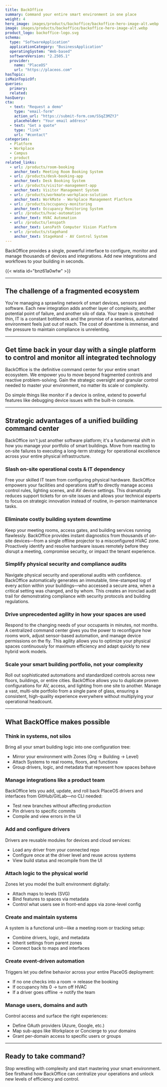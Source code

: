 ```yaml
---
title: BackOffice
summary: Command your entire smart environment in one place
weight: 4
hero_image: images/products/backoffice/backoffice-hero-image-alt.webp
image: images/products/backoffice/backoffice-hero-image-alt.webp
product_logo: backoffice-logo.svg
schema:
  type: "SoftwareApplication"
  applicationCategory: "BusinessApplication"
  operatingSystem: "Web-based"
  softwareVersion: "2.2505.1"
  provider:
    name: "PlaceOS"
    url: "https://placeos.com"
hasTopic:
isMainTopicOf:
queries:
  primary:
  related:
hasQuery:
cta:
  - text: "Request a demo"
    type: "email-form"  
    action_url: "https://submit-form.com/SSqZ3MZYJ"  
    placeholder: "Your email address"
  - text: "Get a quote"
    type: "link"
    url: "#contact" 
categories:
  - Platform
  - Workplace
  - Campus
  - product
related_links:
  - url: /products/room-booking
    anchor_text: Meeting Room Booking System
  - url: /products/desk-booking-app
    anchor_text: Desk Booking System
  - url: /products/visitor-management-app
    anchor_text: Visitor Management System
  - url: /products/workmate-workplace-solution
    anchor_text: WorkMate - Workplace Management Platform  
  - url: /products/occupancy-monitoring 
    anchor_text: Occupancy Monitoring System
  - url: /products/hvac-automation
    anchor_text: HVAC Automation
  - url: /products/lenspath
    anchor_text: LensPath Computer Vision Platform
  - url: /products/stagehand
    anchor_text: StageHand - AV Control System
---
```

BackOffice provides a single, powerful interface to configure, monitor and manage thousands of devices and integrations. Add new integrations and workflows to your building in seconds.

{{< wistia id="bnz61a0wfw" >}}

---

## The challenge of a fragmented ecosystem

You're managing a sprawling network of smart devices, sensors and software. Each new integration adds another layer of complexity, another potential point of failure, and another silo of data. Your team is stretched thin, IT is a constant bottleneck and the promise of a seamless, automated environment feels just out of reach. The cost of downtime is immense, and the pressure to maintain compliance is unrelenting.

---

## Get time back in your day with a single platform to control and monitor all integrated technology

BackOffice is the definitive command center for your entire smart ecosystem. We empower you to move beyond fragmented controls and reactive problem-solving. Gain the strategic oversight and granular control needed to master your environment, no matter its scale or complexity.

Do simple things like monitor if a device is online, extend to powerful features like debugging device issues with the built-in console.

---

## Strategic advantages of a unified building command center

BackOffice isn't just another software platform; it's a fundamental shift in how you manage your portfolio of smart buildings. Move from reacting to on-site failures to executing a long-term strategy for operational excellence across your entire physical infrastructure.

### Slash on-site operational costs & IT dependency

Free your skilled IT team from configuring physical hardware. BackOffice empowers your facilities and operations staff to directly manage access control rules, lighting scenes, and AV device settings. This dramatically reduces support tickets for on-site issues and allows your technical experts to focus on strategic innovation instead of routine, in-person maintenance tasks.

### Eliminate costly building system downtime

Keep your meeting rooms, access gates, and building services running flawlessly. BackOffice provides instant diagnostics from thousands of on-site devices—from a single offline projector to a misconfigured HVAC zone. Proactively identify and resolve hardware issues remotely before they disrupt a meeting, compromise security, or impact the tenant experience.

### Simplify physical security and compliance audits

Navigate physical security and operational audits with confidence. BackOffice automatically generates an immutable, time-stamped log of every action within your buildings—who accessed a secure area, when a critical setting was changed, and by whom. This creates an ironclad audit trail for demonstrating compliance with security protocols and building regulations.

### Drive unprecedented agility in how your spaces are used

Respond to the changing needs of your occupants in minutes, not months. A centralized command center gives you the power to reconfigure how rooms work, adjust sensor-based automation, and manage device permissions on the fly. This agility allows you to optimize your physical spaces continuously for maximum efficiency and adapt quickly to new hybrid work models.

### Scale your smart building portfolio, not your complexity

Roll out sophisticated automations and standardized controls across new floors, buildings, or entire cities. BackOffice allows you to duplicate proven configurations for AV, access, and lighting from one site to another. Manage a vast, multi-site portfolio from a single pane of glass, ensuring a consistent, high-quality experience everywhere without multiplying your operational headcount.

---

## What BackOffice makes possible

### Think in systems, not silos

Bring all your smart building logic into one configuration tree:

* Mirror your environment with Zones (Org → Building → Level)
* Attach Systems to real rooms, floors, and functions
* Group drivers, logic, and metadata that represent how spaces behave

### Manage integrations like a product team

BackOffice lets you add, update, and roll back PlaceOS drivers and interfaces from GitHub/GitLab—no CLI needed:

* Test new branches without affecting production
* Pin drivers to specific commits
* Compile and view errors in the UI

### Add and configure drivers

Drivers are reusable modules for devices and cloud services:

* Load any driver from your connected repo
* Configure once at the driver level and reuse across systems
* View build status and recompile from the UI

### Attach logic to the physical world

Zones let you model the built environment digitally:

* Attach maps to levels (SVG)
* Bind features to spaces via metadata
* Control what users see in front-end apps via zone-level config

### Create and maintain systems

A system is a functional unit—like a meeting room or tracking setup:

* Combine drivers, logic, and metadata
* Inherit settings from parent zones
* Connect back to maps and interfaces

### Create event-driven automation

Triggers let you define behavior across your entire PlaceOS deployment:

* If no one checks into a room → release the booking
* If occupancy hits 0 → turn off HVAC
* If a driver goes offline → notify the team

### Manage users, domains and auth

Control access and surface the right experiences:

* Define OAuth providers (Azure, Google, etc.)
* Map sub-apps like Workplace or Concierge to your domains
* Grant per-domain access to specific users or groups

---
	
## Ready to take command?

Stop wrestling with complexity and start mastering your smart environment. See firsthand how BackOffice can centralize your operations and unlock new levels of efficiency and control.
